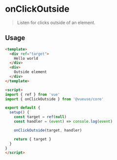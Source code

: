 # onClickOutside

> Listen for clicks outside of an element.

## Usage

```html {19}
<template>
  <div ref="target">
    Hello world
  </div>
  <div>
    Outside element
  </div>
</template>

<script>
import { ref } from 'vue'
import { onClickOutside } from '@vueuse/core'

export default {
  setup() {
    const target = ref(null)
    const handler = (event) => console.log(event) 

    onClickOutside(target, handler)

    return { target }
  }
}
</script>
```
